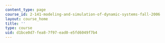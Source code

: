 ```yaml
---
content_type: page
course_id: 2-141-modeling-and-simulation-of-dynamic-systems-fall-2006
layout: course_home
title: ''
type: course
uid: d1bce0d7-fea8-7f97-ead0-e5fd6049f7b4
---
```

